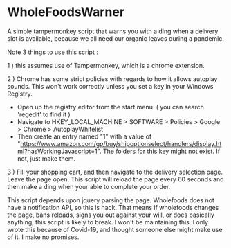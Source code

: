 # WholeFoodsWarner
A simple tampermonkey script that warns you with a ding when a delivery slot is available, because we all need our organic leaves during a pandemic.

Note 3 things to use this script : 

1 ) this assumes use of Tampermonkey, which is a chrome extension.

2 ) Chrome has some strict policies with regards to how it allows autoplay sounds. This won't work correctly unless you set a key
in your Windows Registry.
 - Open up the registry editor from the start menu. ( you can search 'regedit' to find it )
 - Navigate to HKEY_LOCAL_MACHINE > SOFTWARE > Policies > Google > Chrome > AutoplayWhitelist
 - Then create an entry named "1" with a value of "https://www.amazon.com/gp/buy/shipoptionselect/handlers/display.html?hasWorkingJavascript=1". The folders for this key might not exist. If not, just make them. 
 
3 ) Fill your shopping cart, and then navigate to the delivery selection page. Leave the page open. This script will reload the page
every 60 seconds and then make a ding when your able to complete your order. 

This script depends upon jquery parsing the page. Wholefoods does not have a notification API, so this is hack. That means if wholefoods
changes the page, bans reloads, signs you out against your will, or does basically anything, this script is likely to break. I won't be
maintaining this. I only wrote this because of Covid-19, and thought someone else might make use of it. I make no promises. 
